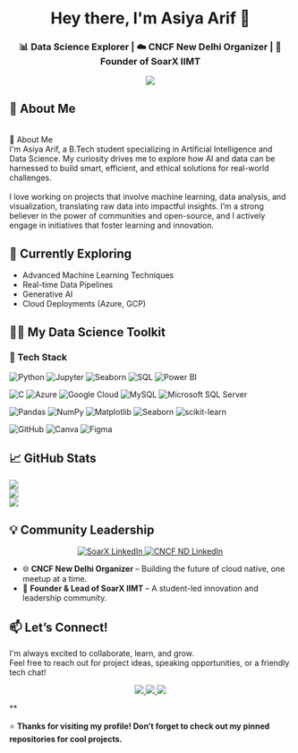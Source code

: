 <h1 align="center"> Hey there, I'm Asiya Arif 👋</h1>
<h3 align="center"> 📊 Data Science Explorer | ☁️ CNCF New Delhi Organizer | 🦅 Founder of SoarX IIMT</h3>

<p align="center">
  <img src="https://readme-typing-svg.herokuapp.com?font=Fira+Code&weight=500&size=22&pause=1000&color=E30B5C8&center=true&vCenter=true&width=600&lines=🌟+Curious+mind+with+a+love+for+data;🧠+Transforming+ideas+into+intelligent+systems;💬+Let’s+talk+data%2C+cloud%2C+AI%2C+and+communities;🎯+Learning+every+day+to+lead+the+way!" />
</p>


## 🌟 About Me

<br>🌟 About Me<br>I'm Asiya Arif, a B.Tech student specializing in Artificial Intelligence and Data Science. My curiosity drives me to explore how AI and data can be harnessed to build smart, efficient, and ethical solutions for real-world challenges.<br><br>I love working on projects that involve machine learning, data analysis, and visualization, translating raw data into impactful insights. I’m a strong believer in the power of communities and open-source, and I actively engage in initiatives that foster learning and innovation.<br>

## 🌱 Currently Exploring

- Advanced Machine Learning Techniques
- Real-time Data Pipelines
- Generative AI
- Cloud Deployments (Azure, GCP)


## 👩‍🔬 My Data Science Toolkit


<p align="center">

### 🚀 Tech Stack

![Python](https://img.shields.io/badge/Python-FFD43B?style=for-the-badge&logo=python&logoColor=black)
![Jupyter](https://img.shields.io/badge/Jupyter-F37626?style=for-the-badge&logo=jupyter&logoColor=white)
![Seaborn](https://img.shields.io/badge/Seaborn-4B8BBE?style=for-the-badge&logo=seaborn&logoColor=white)
![SQL](https://img.shields.io/badge/SQL-4479A1?style=for-the-badge&logo=mysql&logoColor=white)
![Power BI](https://img.shields.io/badge/PowerBI-F2C811?style=for-the-badge&logo=powerbi&logoColor=black)

![C](https://img.shields.io/badge/C-%2300599C.svg?style=for-the-badge&logo=c&logoColor=white)
![Azure](https://img.shields.io/badge/Azure-%230072C6.svg?style=for-the-badge&logo=microsoftazure&logoColor=white)
![Google Cloud](https://img.shields.io/badge/GoogleCloud-%234285F4.svg?style=for-the-badge&logo=google-cloud&logoColor=white)
![MySQL](https://img.shields.io/badge/MySQL-4479A1.svg?style=for-the-badge&logo=mysql&logoColor=white)
![Microsoft SQL Server](https://img.shields.io/badge/Microsoft%20SQL%20Server-CC2927?style=for-the-badge&logo=microsoft%20sql%20server&logoColor=white)

![Pandas](https://img.shields.io/badge/Pandas-%23150458.svg?style=for-the-badge&logo=pandas&logoColor=white)
![NumPy](https://img.shields.io/badge/NumPy-%23013243.svg?style=for-the-badge&logo=numpy&logoColor=white)
![Matplotlib](https://img.shields.io/badge/Matplotlib-%23ffffff.svg?style=for-the-badge&logo=Matplotlib&logoColor=black)
![Seaborn](https://img.shields.io/badge/Seaborn-4B8BBE?style=for-the-badge&logo=seaborn&logoColor=white)
![scikit-learn](https://img.shields.io/badge/scikit--learn-%23F7931E.svg?style=for-the-badge&logo=scikit-learn&logoColor=white)

![GitHub](https://img.shields.io/badge/GitHub-%23121011.svg?style=for-the-badge&logo=github&logoColor=white)
![Canva](https://img.shields.io/badge/Canva-%2300C4CC.svg?style=for-the-badge&logo=Canva&logoColor=white)
![Figma](https://img.shields.io/badge/Figma-%23F24E1E.svg?style=for-the-badge&logo=figma&logoColor=white)


  
</p>

## 📈 GitHub Stats

![](https://github-readme-stats.vercel.app/api?username=Asiya-Arif&theme=dark&hide_border=false&include_all_commits=false&count_private=false)<br/>
![](https://nirzak-streak-stats.vercel.app/?user=Asiya-Arif&theme=dark&hide_border=false)<br/>
![](https://github-readme-stats.vercel.app/api/top-langs/?username=Asiya-Arif&theme=dark&hide_border=false&include_all_commits=false&count_private=false&layout=compact)


## 💡 Community Leadership

<p align="center">
  <a href="https://www.linkedin.com/company/soarx-iimt/">
    <img src="https://img.shields.io/badge/SoarX%20IIMT-700%2B%20Followers-orange?style=for-the-badge&logo=linkedin&logoColor=white" alt="SoarX LinkedIn"/>
  </a>
  </a>
  <a href="https://www.linkedin.com/company/cncgnd/">
    <img src="https://img.shields.io/badge/CNCF%20New%20Delhi-5K%2B%20Followers-blue?style=for-the-badge&logo=linkedin&logoColor=white" alt="CNCF ND LinkedIn"/>
  </a>
</p>

- 🌐 **CNCF New Delhi Organizer** – Building the future of cloud native, one meetup at a time.
- 🤝 **Founder & Lead of SoarX IIMT** – A student-led innovation and leadership community.


## 📫 Let’s Connect!

I'm always excited to collaborate, learn, and grow.  
Feel free to reach out for project ideas, speaking opportunities, or a friendly tech chat!
<p align="center">
  <a href="https://www.linkedin.com/in/asiya-arif-56058b263/">
    <img src="https://img.shields.io/badge/LinkedIn-Connect-blueviolet?style=for-the-badge&logo=linkedin&logoColor=white" />
  </a>
  <a href="https://twitter.com/itsasiyaarif">
    <img src="https://img.shields.io/badge/Twitter-Follow-1DA1F2?style=for-the-badge&logo=twitter&logoColor=white" />
  </a>
  <a href="mailto:itsasiyaarif@gmail.com">
    <img src="https://img.shields.io/badge/Email-Say%20Hi!-E91E63?style=for-the-badge&logo=gmail&logoColor=white" />
  </a>
</p>**

⭐ **Thanks for visiting my profile! Don’t forget to check out my pinned repositories for cool projects.** 


